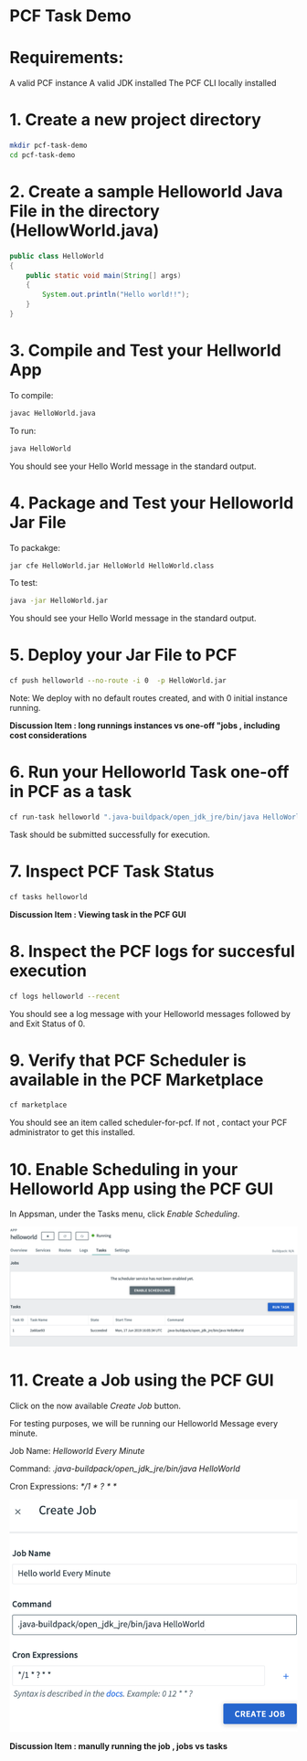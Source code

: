 # PCF Task Demo

# Requirements:

A valid PCF instance 
A valid JDK installed
The PCF CLI locally installed

# 1. Create a new project directory

```sh
mkdir pcf-task-demo
cd pcf-task-demo
```

# 2. Create a sample Helloworld Java File in the directory (HellowWorld.java)

```java
public class HelloWorld
{
    public static void main(String[] args)
    {
        System.out.println("Hello world!!");
    }
}
```

# 3. Compile and Test your Hellworld App

To compile:

```sh 
javac HelloWorld.java
```

To run:

```sh
java HelloWorld
```

You should see your Hello World message in the standard output.

# 4. Package and Test your Helloworld Jar File

To packakge:

```sh
jar cfe HelloWorld.jar HelloWorld HelloWorld.class
```

To test:
```sh
java -jar HelloWorld.jar

```

You should see your Hello World message in the standard output.

# 5. Deploy your Jar File to PCF

```sh
cf push helloworld --no-route -i 0  -p HelloWorld.jar
```

Note:  We deploy with no default routes created, and with 0 initial instance running.  

**Discussion Item : long runnings instances vs one-off "jobs , including cost considerations**

# 6. Run your Helloworld Task one-off in PCF as a task 

```sh
cf run-task helloworld ".java-buildpack/open_jdk_jre/bin/java HelloWorld"

```

Task should be submitted successfully for execution.

# 7. Inspect PCF Task Status

```sh
cf tasks helloworld
```

**Discussion Item : Viewing task in the PCF GUI**

# 8. Inspect the PCF logs for succesful execution 

```sh
cf logs helloworld --recent
```

You should see a log message with your Helloworld messages followed by and Exit Status of 0. 


# 9. Verify that PCF Scheduler is available in the PCF Marketplace

```sh
cf marketplace
```

You should see an item called scheduler-for-pcf. If not , contact your PCF administrator to get this installed. 

# 10. Enable Scheduling in your Helloworld App using the PCF GUI

In Appsman, under the Tasks menu, click *Enable Scheduling*.   

<img src="img/enablescheduling.png" width="800">

# 11. Create a Job using the PCF GUI

Click on the now available *Create Job* button.

For testing purposes, we will be running our Helloworld Message every minute. 

Job Name: *Helloworld Every Minute*

Command: *.java-buildpack/open_jdk_jre/bin/java HelloWorld*

Cron Expressions: *\*/1 \* ? \* \**

<img src="img/createjob.png">

**Discussion Item : manully running the job , jobs vs tasks**


